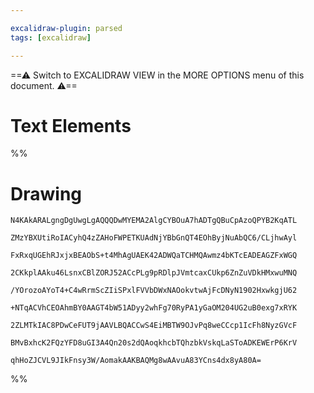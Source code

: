 ```yaml
---

excalidraw-plugin: parsed
tags: [excalidraw]

---
```

==⚠  Switch to EXCALIDRAW VIEW in the MORE OPTIONS menu of this document. ⚠==


# Text Elements
%%
# Drawing
```compressed-json
N4KAkARALgngDgUwgLgAQQQDwMYEMA2AlgCYBOuA7hADTgQBuCpAzoQPYB2KqATL

ZMzYBXUtiRoIACyhQ4zZAHoFWPETKUAdNjYBbGnQT4EOhByjNuAbQC6/CLjhwAyl

FxRxqUGEhRJxjxBEAObS+t4MhAgUAEK42ADWQaTCHMQAwmz4bKTcEADEAGZFxWGQ

2CKkplAAku46LsnxCBlZORJ52ACcPLg9pRDlpJVmtcaxCUkp6ZnZuVDkHMxwuMNQ

/YOrozoAYoT4+C4wRrmScZIiSPxlFVVbDWxNAOokvtwAjFcDNyN1902HxwkgjU62

+NTqACVhCEOAhmBY0AAGT4bW51ADyy2whFg70RyPA1yGaOM204UG2uB0exg7xRYK

2ZLMTkIAC8PDwCeFUT9jAAVLBQACCwS4EiMBTW9OJvPq8weCCcp1IcFh8NyzGVcF

BMvBxhcK2FQzYFD8uGI3A4Qn20s2dQAoqkhcbTQhzbkVskqLaSToADKEWErP6KrV

qhHoZJCVL9JIkFnsy3W/AomakAAKBAQMg8wAAvuA83YCns4dx8yA80A=
```
%%